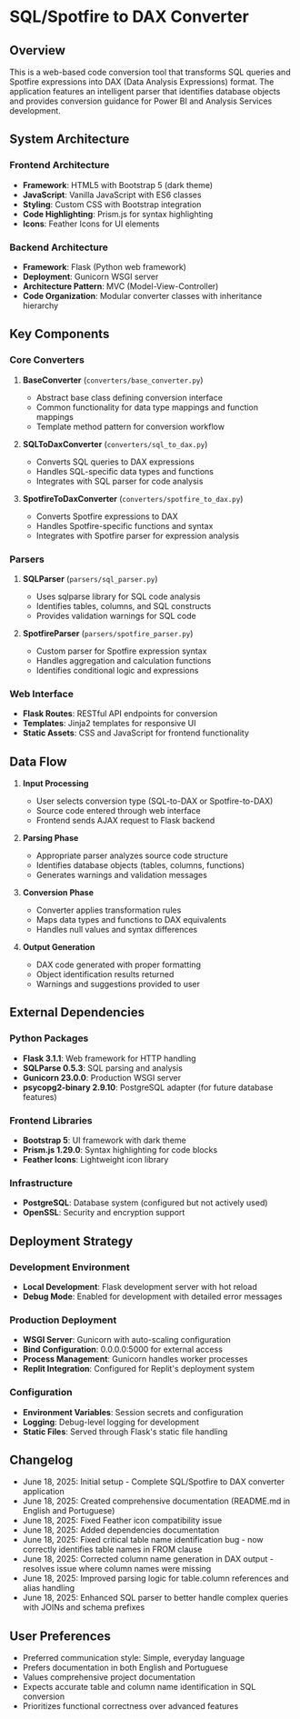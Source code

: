 # SQL/Spotfire to DAX Converter

## Overview

This is a web-based code conversion tool that transforms SQL queries and Spotfire expressions into DAX (Data Analysis Expressions) format. The application features an intelligent parser that identifies database objects and provides conversion guidance for Power BI and Analysis Services development.

## System Architecture

### Frontend Architecture
- **Framework**: HTML5 with Bootstrap 5 (dark theme)
- **JavaScript**: Vanilla JavaScript with ES6 classes
- **Styling**: Custom CSS with Bootstrap integration
- **Code Highlighting**: Prism.js for syntax highlighting
- **Icons**: Feather Icons for UI elements

### Backend Architecture
- **Framework**: Flask (Python web framework)
- **Deployment**: Gunicorn WSGI server
- **Architecture Pattern**: MVC (Model-View-Controller)
- **Code Organization**: Modular converter classes with inheritance hierarchy

## Key Components

### Core Converters
1. **BaseConverter** (`converters/base_converter.py`)
   - Abstract base class defining conversion interface
   - Common functionality for data type mappings and function mappings
   - Template method pattern for conversion workflow

2. **SQLToDaxConverter** (`converters/sql_to_dax.py`)
   - Converts SQL queries to DAX expressions
   - Handles SQL-specific data types and functions
   - Integrates with SQL parser for code analysis

3. **SpotfireToDaxConverter** (`converters/spotfire_to_dax.py`)
   - Converts Spotfire expressions to DAX
   - Handles Spotfire-specific functions and syntax
   - Integrates with Spotfire parser for expression analysis

### Parsers
1. **SQLParser** (`parsers/sql_parser.py`)
   - Uses sqlparse library for SQL code analysis
   - Identifies tables, columns, and SQL constructs
   - Provides validation warnings for SQL code

2. **SpotfireParser** (`parsers/spotfire_parser.py`)
   - Custom parser for Spotfire expression syntax
   - Handles aggregation and calculation functions
   - Identifies conditional logic and expressions

### Web Interface
- **Flask Routes**: RESTful API endpoints for conversion
- **Templates**: Jinja2 templates for responsive UI
- **Static Assets**: CSS and JavaScript for frontend functionality

## Data Flow

1. **Input Processing**
   - User selects conversion type (SQL-to-DAX or Spotfire-to-DAX)
   - Source code entered through web interface
   - Frontend sends AJAX request to Flask backend

2. **Parsing Phase**
   - Appropriate parser analyzes source code structure
   - Identifies database objects (tables, columns, functions)
   - Generates warnings and validation messages

3. **Conversion Phase**
   - Converter applies transformation rules
   - Maps data types and functions to DAX equivalents
   - Handles null values and syntax differences

4. **Output Generation**
   - DAX code generated with proper formatting
   - Object identification results returned
   - Warnings and suggestions provided to user

## External Dependencies

### Python Packages
- **Flask 3.1.1**: Web framework for HTTP handling
- **SQLParse 0.5.3**: SQL parsing and analysis
- **Gunicorn 23.0.0**: Production WSGI server
- **psycopg2-binary 2.9.10**: PostgreSQL adapter (for future database features)

### Frontend Libraries
- **Bootstrap 5**: UI framework with dark theme
- **Prism.js 1.29.0**: Syntax highlighting for code blocks
- **Feather Icons**: Lightweight icon library

### Infrastructure
- **PostgreSQL**: Database system (configured but not actively used)
- **OpenSSL**: Security and encryption support

## Deployment Strategy

### Development Environment
- **Local Development**: Flask development server with hot reload
- **Debug Mode**: Enabled for development with detailed error messages

### Production Deployment
- **WSGI Server**: Gunicorn with auto-scaling configuration
- **Bind Configuration**: 0.0.0.0:5000 for external access
- **Process Management**: Gunicorn handles worker processes
- **Replit Integration**: Configured for Replit's deployment system

### Configuration
- **Environment Variables**: Session secrets and configuration
- **Logging**: Debug-level logging for development
- **Static Files**: Served through Flask's static file handling

## Changelog

- June 18, 2025: Initial setup - Complete SQL/Spotfire to DAX converter application
- June 18, 2025: Created comprehensive documentation (README.md in English and Portuguese)
- June 18, 2025: Fixed Feather icon compatibility issue
- June 18, 2025: Added dependencies documentation
- June 18, 2025: Fixed critical table name identification bug - now correctly identifies table names in FROM clause
- June 18, 2025: Corrected column name generation in DAX output - resolves issue where column names were missing
- June 18, 2025: Improved parsing logic for table.column references and alias handling
- June 18, 2025: Enhanced SQL parser to better handle complex queries with JOINs and schema prefixes

## User Preferences

- Preferred communication style: Simple, everyday language
- Prefers documentation in both English and Portuguese
- Values comprehensive project documentation
- Expects accurate table and column name identification in SQL conversion
- Prioritizes functional correctness over advanced features